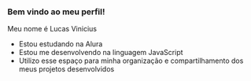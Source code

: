 ### Bem vindo ao meu perfil!

Meu nome é Lucas Vinicius

- Estou estudando na Alura
- Estou me desenvolvendo na linguagem JavaScript
- Utilizo esse espaço para minha organização e compartilhamento dos meus projetos desenvolvidos
